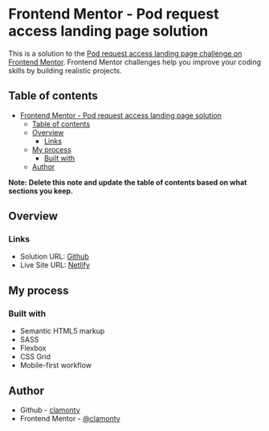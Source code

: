 # Frontend Mentor - Pod request access landing page solution

This is a solution to the [Pod request access landing page challenge on Frontend Mentor](https://www.frontendmentor.io/challenges/pod-request-access-landing-page-eyTmdkLSG). Frontend Mentor challenges help you improve your coding skills by building realistic projects. 

## Table of contents

- [Frontend Mentor - Pod request access landing page solution](#frontend-mentor---pod-request-access-landing-page-solution)
  - [Table of contents](#table-of-contents)
  - [Overview](#overview)
    - [Links](#links)
  - [My process](#my-process)
    - [Built with](#built-with)
  - [Author](#author)

**Note: Delete this note and update the table of contents based on what sections you keep.**

## Overview

### Links

- Solution URL: [Github](https://github.com/clamonty/Frontendmentor.io/tree/main/Newbie/18.%20Pod%20Landing%20Page)
- Live Site URL: [Netlify](https://clamonty-pod-landing-page.netlify.app/)

## My process

### Built with

- Semantic HTML5 markup
- SASS
- Flexbox
- CSS Grid
- Mobile-first workflow

## Author

- Github - [clamonty](https://github.com/clamonty)
- Frontend Mentor - [@clamonty](https://www.frontendmentor.io/profile/clamonty)


